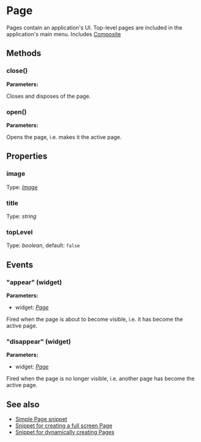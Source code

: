 # Page
Pages contain an application's UI. Top-level pages are included in the application's main menu.
Includes [Composite](Composite.md)

## Methods
### close()


**Parameters:** 



Closes and disposes of the page.

### open()


**Parameters:** 



Opens the page, i.e. makes it the active page.


## Properties
### image
Type: *[Image](../types.md#image)*

### title
Type: *string*

### topLevel
Type: *boolean*, default: `false`


## Events
### "appear" (widget)

**Parameters:** 

- widget: *[Page](Page.md)*

Fired when the page is about to become visible, i.e. it has become the active page.

### "disappear" (widget)

**Parameters:** 

- widget: *[Page](Page.md)*

Fired when the page is no longer visible, i.e. another page has become the active page.


## See also
- [Simple Page snippet](https://github.com/eclipsesource/tabris-js/blob/master/snippets/page/page.js)
- [Snippet for creating a full screen Page](https://github.com/eclipsesource/tabris-js/blob/master/snippets/page-fullscreen/page-fullscreen.js)
- [Snippet for dynamically creating Pages](https://github.com/eclipsesource/tabris-js/blob/master/snippets/page-add-dynamically/page-add-dynamically.js)
